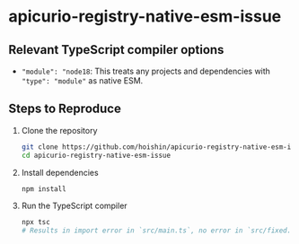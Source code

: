 # apicurio-registry-native-esm-issue

## Relevant TypeScript compiler options

- `"module": "node18`: This treats any projects and dependencies with `"type": "module"` as native ESM.

## Steps to Reproduce

1. Clone the repository
   ```bash
   git clone https://github.com/hoishin/apicurio-registry-native-esm-issue.git
   cd apicurio-registry-native-esm-issue
   ```
1. Install dependencies
   ```bash
   npm install
   ```
1. Run the TypeScript compiler
   ```bash
   npx tsc
   # Results in import error in `src/main.ts`, no error in `src/fixed.ts`
   ```
